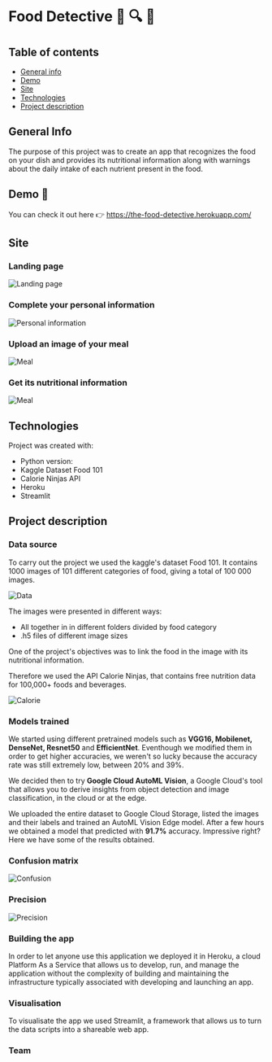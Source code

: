 # Food Detective :green_salad: :mag: :eyes:


## Table of contents
* [General info](#general-info)
* [Demo](#demo)
* [Site](#site)
* [Technologies](#technologies)
* [Project description](#project-description)


## General Info

The purpose of this project was to create an app that recognizes the food on your dish and provides its nutritional information along with warnings about the daily intake of each nutrient present in the food.

## Demo :rocket:

You can check it out here :point_right: https://the-food-detective.herokuapp.com/

## Site
### Landing page

![Landing page](./images/landingpage.png)

### Complete your personal information

![Personal information](./images/personalinfo.png)

### Upload an image of your meal

![Meal](./images/imageuploaded.png)

### Get its nutritional information

![Meal](./images/nutritional.png)


## Technologies
Project was created with: 
* Python version:  
* Kaggle Dataset Food 101
* Calorie Ninjas API
* Heroku
* Streamlit


## Project description

### Data source

To carry out the project we used the kaggle's dataset Food 101. It contains 1000 images of 101 different categories of food, giving a total of 100 000 images. 

![Data](./images/kaggle.png)

The images were presented in different ways:

* All together in in different folders divided by food category 
* .h5 files of different image sizes



One of the project's objectives was to link the food in the image with its nutritional information.

Therefore we used the API Calorie Ninjas, that contains free nutrition data for 100,000+ foods and beverages.

![Calorie](./images/calorie.png)


### Models trained

We started using different pretrained models such as **VGG16, Mobilenet, DenseNet, Resnet50** and **EfficientNet**.
Eventhough we modified them in order to get higher accuracies, we weren't so lucky because the accuracy rate was still extremely low, between 20% and 39%.

We decided then to try **Google Cloud AutoML Vision**, a Google Cloud's tool that allows you to derive insights from object detection and image classification, in the cloud or at the edge. 

We uploaded the entire dataset to Google Cloud Storage, listed the images and their labels and trained an AutoML Vision Edge model. 
After a few hours we obtained a model that predicted with **91.7%** accuracy. Impressive right?
Here we have some of the results obtained. 


### Confusion matrix 

![Confusion](./images/confusion.png)

### Precision

![Precision](./images/precision.png)


### Building the app

In order to let anyone use this application we deployed it in Heroku, a cloud Platform As a Service that allows us to develop, run, and manage the application without the complexity of building and maintaining the infrastructure typically associated with developing and launching an app.


### Visualisation 

To visualisate the app we used Streamlit, a framework that allows us to turn the data scripts into a shareable web app. 


### Team
